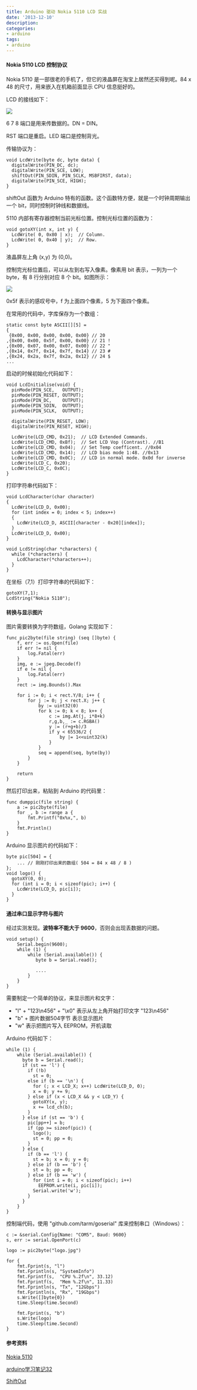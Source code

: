 ```yaml
---
title: Arduino 驱动 Nokia 5110 LCD 实战
date: '2013-12-10'
description:
categories:
- arduino
tags:
- arduino
---
```


#### Nokia 5110 LCD 控制协议

Nokia 5110 是一部很老的手机了，但它的液晶屏在淘宝上居然还买得到呢。84 x 48 的尺寸，用来嵌入在机箱前面显示 CPU 信息挺好的。

LCD 的接线如下：

![](/img/arduino-5110.jpg)

6 7 8 端口是用来传数据的。DN = DIN。

RST 端口是重启。LED 端口是控制背光。

传输协议为：

	void LcdWrite(byte dc, byte data) {
	  digitalWrite(PIN_DC, dc);
	  digitalWrite(PIN_SCE, LOW);
	  shiftOut(PIN_SDIN, PIN_SCLK, MSBFIRST, data);
	  digitalWrite(PIN_SCE, HIGH);
	}

shiftOut 函数为 Arduino 特有的函数。这个函数特方便，就是一个时钟周期输出一个 bit，同时控制时钟线和数据线。

5110 内部有寄存器控制当前光标位置。控制光标位置的函数为：

	void gotoXY(int x, int y) {
	  LcdWrite( 0, 0x80 | x);  // Column.
	  LcdWrite( 0, 0x40 | y);  // Row.
	}

液晶屏左上角 (x,y) 为 (0,0)。

控制完光标位置后，可以从左到右写入像素。像素用 bit 表示，一列为一个 byte，有 8 行分别对应 8 个 bit。如图所示：

![](/img/arduino-5110-2.jpg)

0x5f 表示的感叹号中，f 为上面四个像素，5 为下面四个像素。

在常用的代码中，字库保存为一个数组：

	static const byte ASCII[][5] =
	{
	 {0x00, 0x00, 0x00, 0x00, 0x00} // 20
	,{0x00, 0x00, 0x5f, 0x00, 0x00} // 21 !
	,{0x00, 0x07, 0x00, 0x07, 0x00} // 22 "
	,{0x14, 0x7f, 0x14, 0x7f, 0x14} // 23 #
	,{0x24, 0x2a, 0x7f, 0x2a, 0x12} // 24 $
	...


启动的时候初始化代码如下：

	void LcdInitialise(void) {
	  pinMode(PIN_SCE,   OUTPUT);
	  pinMode(PIN_RESET, OUTPUT);
	  pinMode(PIN_DC,    OUTPUT);
	  pinMode(PIN_SDIN,  OUTPUT);
	  pinMode(PIN_SCLK,  OUTPUT);
	 
	  digitalWrite(PIN_RESET, LOW);
	  digitalWrite(PIN_RESET, HIGH);
	 
	  LcdWrite(LCD_CMD, 0x21);  // LCD Extended Commands.
	  LcdWrite(LCD_CMD, 0xBf);  // Set LCD Vop (Contrast). //B1
	  LcdWrite(LCD_CMD, 0x04);  // Set Temp coefficent. //0x04
	  LcdWrite(LCD_CMD, 0x14);  // LCD bias mode 1:48. //0x13
	  LcdWrite(LCD_CMD, 0x0C);  // LCD in normal mode. 0x0d for inverse
	  LcdWrite(LCD_C, 0x20);
	  LcdWrite(LCD_C, 0x0C);
	}

打印字符串代码如下：

	void LcdCharacter(char character)
	{
	  LcdWrite(LCD_D, 0x00);
	  for (int index = 0; index < 5; index++)
	  {
	    LcdWrite(LCD_D, ASCII[character - 0x20][index]);
	  }
	  LcdWrite(LCD_D, 0x00);
	}

	void LcdString(char *characters) {
	  while (*characters) {
	    LcdCharacter(*characters++);
	  }
	}

在坐标（7,1）打印字符串的代码如下：
	
	gotoXY(7,1);
	LcdString("Nokia 5110");

#### 转换与显示图片

图片需要转换为字符数组，Golang 实现如下：
	
	func pic2byte(file string) (seq []byte) {
		f, err := os.Open(file)
		if err != nil {
			log.Fatal(err)
		}
		img, e := jpeg.Decode(f)
		if e != nil {
			log.Fatal(err)
		}
		rect := img.Bounds().Max
	
		for i := 0; i < rect.Y/8; i++ {
			for j := 0; j < rect.X; j++ {
				by := uint32(0)
				for k := 0; k < 8; k++ {
					c := img.At(j, i*8+k)
					r,g,b,_ := c.RGBA()
					y := (r+g+b)/3
					if y < 65536/2 {
						by |= 1<<uint32(k)
					}
				}
				seq = append(seq, byte(by))
			}
		}
	
		return
	}

然后打印出来，粘贴到 Arduino 的代码里：

	func dumppic(file string) {
		a := pic2byte(file)
		for _, b := range a {
			fmt.Printf("0x%x,", b)
		}
		fmt.Println()
	}


Arduino 显示图片的代码如下：
	
	byte pic[504] = {
		... // 刚刚打印出来的数组( 504 = 84 x 48 / 8 )
	};
	void logo() {
	  gotoXY(0, 0);
	  for (int i = 0; i < sizeof(pic); i++) {
	    LcdWrite(LCD_D, pic[i]);
	  }
	}


#### 通过串口显示字符与图片

经过实测发现。**波特率不能大于 9600**，否则会出现丢数据的问题。

	void setup() {
		Serial.begin(9600);
		while (1) {
	    	while (Serial.available()) {
	   		   byte b = Serial.read();
				
			   ....
			}
		}
	}

需要制定一个简单的协议，来显示图片和文字：

 * "l" + "123\n456" + "\x0" 表示从左上角开始打印文字 "123\n456"
 * "b" +  图片数据504字节 表示显示图片
 * "w" 表示把图片写入 EEPROM，开机读取

Arduino 代码如下：

	while (1) {
	    while (Serial.available()) {
	      byte b = Serial.read();
	      if (st == 'l') {
	        if (!b)
	          st = 0;
	        else if (b == '\n') {
	          for (; x < LCD_X; x++) LcdWrite(LCD_D, 0);
	          x = 0; y += 9;
	        } else if (x < LCD_X && y < LCD_Y) {
	          gotoXY(x, y);
	          x += lcd_ch(b);
	        }
	      } else if (st == 'b') {
	        pic[pp++] = b;
	        if (pp >= sizeof(pic)) {
	          logo();
	          st = 0; pp = 0;
	        }
	      } else {
	        if (b == 'l') {
	          st = b; x = 0; y = 0;
	        } else if (b == 'b') {
	          st = b; pp = 0;
	        } else if (b == 'w') {
	          for (int i = 0; i < sizeof(pic); i++)
	            EEPROM.write(i, pic[i]);
	          Serial.write('w');
	        }
	      }
	    }
  	}

控制端代码，使用 "github.com/tarm/goserial" 库来控制串口（Windows）：

	c := &serial.Config{Name: "COM5", Baud: 9600}
	s, err := serial.OpenPort(c)

	logo := pic2byte("logo.jpg")

	for {
		fmt.Fprint(s, "l")
		fmt.Fprintln(s, "SystemInfo")
		fmt.Fprintf(s,  "CPU %.2f\n", 33.12)
		fmt.Fprintf(s,  "Mem %.2f\n", 11.33)
		fmt.Fprintln(s, "Tx", "12Gbps")
		fmt.Fprintln(s, "Rx", "19Gbps")
		s.Write([]byte{0})
		time.Sleep(time.Second)

		fmt.Fprint(s, "b")
		s.Write(logo)
		time.Sleep(time.Second)
	}

#### 参考资料

[Nokia 5110](http://en.wikipedia.org/wiki/Nokia_5110)

[arduino学习笔记32](http://www.geek-workshop.com/thread-713-1-1.html)

[ShiftOut](http://arduino.cc/en/Reference/shiftOut)